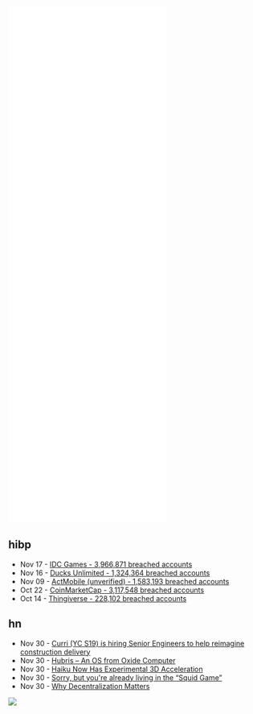 ![Metrics](https://raw.githubusercontent.com/phixion/phixion/master/metrics.svg)

## hibp

<!--
for https://github.com/phixion/phixion/blob/main/.github/workflows/feeds.yml
-->
<!--START_SECTION:haveibeenpwnd-->
- Nov 17 - [IDC Games - 3,966,871 breached accounts](https://haveibeenpwned.com/PwnedWebsites#IDCGames)
- Nov 16 - [Ducks Unlimited - 1,324,364 breached accounts](https://haveibeenpwned.com/PwnedWebsites#DucksUnlimited)
- Nov 09 - [ActMobile (unverified) - 1,583,193 breached accounts](https://haveibeenpwned.com/PwnedWebsites#ActMobile)
- Oct 22 - [CoinMarketCap - 3,117,548 breached accounts](https://haveibeenpwned.com/PwnedWebsites#CoinMarketCap)
- Oct 14 - [Thingiverse - 228,102 breached accounts](https://haveibeenpwned.com/PwnedWebsites#Thingiverse)
<!--END_SECTION:haveibeenpwnd-->

## hn

<!--
for https://github.com/phixion/phixion/blob/main/.github/workflows/feeds.yml
-->
<!--START_SECTION:hn-->
- Nov 30 - [Curri (YC S19) is hiring Senior Engineers to help reimagine construction delivery](https://www.ycombinator.com/companies/curri/jobs/LmFeCm9-senior-engineer)
- Nov 30 - [Hubris – An OS from Oxide Computer](https://hubris.oxide.computer/)
- Nov 30 - [Haiku Now Has Experimental 3D Acceleration](https://discuss.haiku-os.org/t/vulkan-lavapipe-software-rendering-is-working-on-haiku/11363?page=13)
- Nov 30 - [Sorry, but you're already living in the “Squid Game”](https://www.welcometothejungle.com/en/articles/why-squid-games-is-not-just-dystopian-fiction)
- Nov 30 - [Why Decentralization Matters](https://cdixon.org/2018/02/18/why-decentralization-matters/)
<!--END_SECTION:hn-->

<!--
for https://yhype.me
-->
![](https://hit.yhype.me/github/profile?user_id=13013670)
